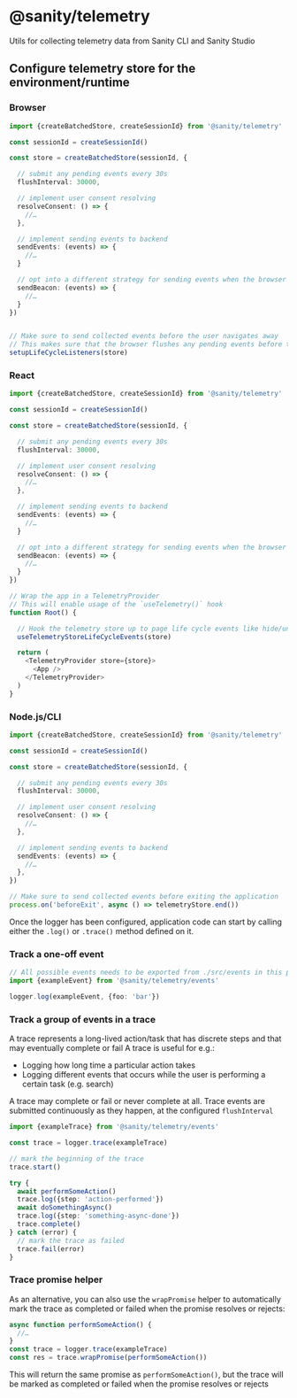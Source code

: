 # @sanity/telemetry

Utils for collecting telemetry data from Sanity CLI and Sanity Studio

## Configure telemetry store for the environment/runtime

### Browser

```typescript
import {createBatchedStore, createSessionId} from '@sanity/telemetry'

const sessionId = createSessionId()

const store = createBatchedStore(sessionId, {

  // submit any pending events every 30s
  flushInterval: 30000,

  // implement user consent resolving
  resolveConsent: () => {
    //…
  },

  // implement sending events to backend
  sendEvents: (events) => {
    //…
  }

  // opt into a different strategy for sending events when the browser close, reload or navigate away from the current page (optional)
  sendBeacon: (events) => {
    //…
  }
})


// Make sure to send collected events before the user navigates away
// This makes sure that the browser flushes any pending events before the user navigates away
setupLifeCycleListeners(store)
```

### React

```typescript jsx
import {createBatchedStore, createSessionId} from '@sanity/telemetry'

const sessionId = createSessionId()

const store = createBatchedStore(sessionId, {

  // submit any pending events every 30s
  flushInterval: 30000,

  // implement user consent resolving
  resolveConsent: () => {
    //…
  },

  // implement sending events to backend
  sendEvents: (events) => {
    //…
  }

  // opt into a different strategy for sending events when the browser close, reload or navigate away from the current page (recommended)
  sendBeacon: (events) => {
    //…
  }
})

// Wrap the app in a TelemetryProvider
// This will enable usage of the `useTelemetry()` hook
function Root() {

  // Hook the telemetry store up to page life cycle events like hide/unload
  useTelemetryStoreLifeCycleEvents(store)

  return (
    <TelemetryProvider store={store}>
      <App />
    </TelemetryProvider>
  )
}

```

### Node.js/CLI

```typescript
import {createBatchedStore, createSessionId} from '@sanity/telemetry'

const sessionId = createSessionId()

const store = createBatchedStore(sessionId, {

  // submit any pending events every 30s
  flushInterval: 30000,

  // implement user consent resolving
  resolveConsent: () => {
    //…
  },

  // implement sending events to backend
  sendEvents: (events) => {
    //…
  },
})

// Make sure to send collected events before exiting the application
process.on('beforeExit', async () => telemetryStore.end())
```

Once the logger has been configured, application code can start by calling either the `.log()` or `.trace()` method
defined on it.

### Track a one-off event

```typescript
// All possible events needs to be exported from ./src/events in this package
import {exampleEvent} from '@sanity/telemetry/events'

logger.log(exampleEvent, {foo: 'bar'})
```

### Track a group of events in a trace

A trace represents a long-lived action/task that has discrete steps and that may eventually complete or fail
A trace is useful for e.g.:

- Logging how long time a particular action takes
- Logging different events that occurs while the user is performing a certain task (e.g. search)

A trace may complete or fail or never complete at all. Trace events are submitted continuously as they happen, at the
configured `flushInterval`

```typescript
import {exampleTrace} from '@sanity/telemetry/events'

const trace = logger.trace(exampleTrace)

// mark the beginning of the trace
trace.start()

try {
  await performSomeAction()
  trace.log({step: 'action-performed'})
  await doSomethingAsync()
  trace.log({step: 'something-async-done'})
  trace.complete()
} catch (error) {
  // mark the trace as failed
  trace.fail(error)
}
```

### Trace promise helper

As an alternative, you can also use the `wrapPromise` helper to automatically mark the trace as completed or failed when
the promise resolves or rejects:

```typescript
async function performSomeAction() {
  //…
}
const trace = logger.trace(exampleTrace)
const res = trace.wrapPromise(performSomeAction())
```

This will return the same promise as `performSomeAction()`, but the trace will be marked as completed or failed when the
promise resolves or rejects
